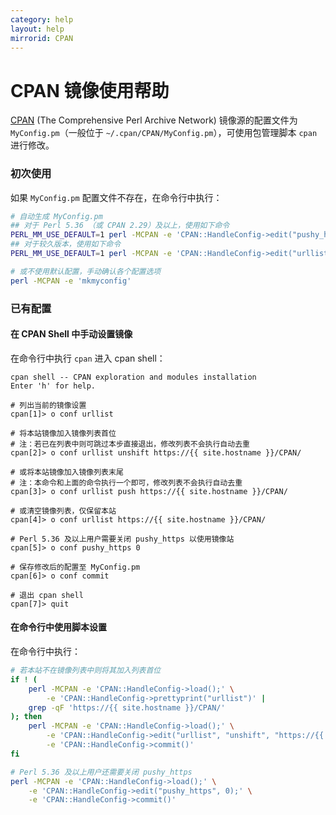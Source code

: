 ```yaml
---
category: help
layout: help
mirrorid: CPAN
---
```


CPAN 镜像使用帮助
===================

[CPAN](https://www.cpan.org/) (The Comprehensive Perl Archive Network) 镜像源的配置文件为 `MyConfig.pm`（一般位于 `~/.cpan/CPAN/MyConfig.pm`），可使用包管理脚本 `cpan` 进行修改。

### 初次使用

如果 `MyConfig.pm` 配置文件不存在，在命令行中执行：

```bash
# 自动生成 MyConfig.pm
## 对于 Perl 5.36 （或 CPAN 2.29）及以上，使用如下命令
PERL_MM_USE_DEFAULT=1 perl -MCPAN -e 'CPAN::HandleConfig->edit("pushy_https", 0); CPAN::HandleConfig->edit("urllist", "unshift", "https://{{ site.hostname }}/CPAN/"); mkmyconfig'
## 对于较久版本，使用如下命令
PERL_MM_USE_DEFAULT=1 perl -MCPAN -e 'CPAN::HandleConfig->edit("urllist", "unshift", "https://{{ site.hostname }}/CPAN/"); mkmyconfig'

# 或不使用默认配置，手动确认各个配置选项
perl -MCPAN -e 'mkmyconfig'
```

### 已有配置

#### 在 CPAN Shell 中手动设置镜像

在命令行中执行 `cpan` 进入 cpan shell：

```shell
cpan shell -- CPAN exploration and modules installation
Enter 'h' for help.

# 列出当前的镜像设置
cpan[1]> o conf urllist

# 将本站镜像加入镜像列表首位
# 注：若已在列表中则可跳过本步直接退出，修改列表不会执行自动去重
cpan[2]> o conf urllist unshift https://{{ site.hostname }}/CPAN/

# 或将本站镜像加入镜像列表末尾
# 注：本命令和上面的命令执行一个即可，修改列表不会执行自动去重
cpan[3]> o conf urllist push https://{{ site.hostname }}/CPAN/

# 或清空镜像列表，仅保留本站
cpan[4]> o conf urllist https://{{ site.hostname }}/CPAN/

# Perl 5.36 及以上用户需要关闭 pushy_https 以使用镜像站
cpan[5]> o conf pushy_https 0

# 保存修改后的配置至 MyConfig.pm
cpan[6]> o conf commit

# 退出 cpan shell
cpan[7]> quit
```

#### 在命令行中使用脚本设置

在命令行中执行：

```bash
# 若本站不在镜像列表中则将其加入列表首位
if ! (
    perl -MCPAN -e 'CPAN::HandleConfig->load();' \
        -e 'CPAN::HandleConfig->prettyprint("urllist")' |
    grep -qF 'https://{{ site.hostname }}/CPAN/'
); then
    perl -MCPAN -e 'CPAN::HandleConfig->load();' \
        -e 'CPAN::HandleConfig->edit("urllist", "unshift", "https://{{ site.hostname }}/CPAN/");' \
        -e 'CPAN::HandleConfig->commit()'
fi

# Perl 5.36 及以上用户还需要关闭 pushy_https
perl -MCPAN -e 'CPAN::HandleConfig->load();' \
    -e 'CPAN::HandleConfig->edit("pushy_https", 0);' \
    -e 'CPAN::HandleConfig->commit()'
```

